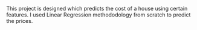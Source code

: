 This project is designed which predicts the cost of a house using certain features. I used Linear Regression methododology from scratch to predict the prices.
